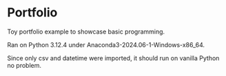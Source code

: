 # Portfolio
Toy portfolio example to showcase basic programming.

Ran on Python 3.12.4 under Anaconda3-2024.06-1-Windows-x86_64.

Since only csv and datetime were imported, it should run on vanilla Python no problem.
